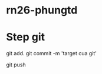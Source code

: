 # rn26-phungtd
# Step git
git add.
git commit -m 'target cua git'
<!--  -->
git push



<!-- lấy tài liệu của thầy về --
vào rn26 manhph
git pull -->
